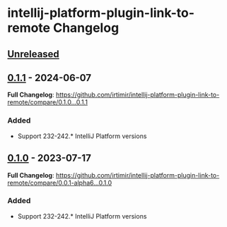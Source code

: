 <!-- Keep a Changelog guide -> https://keepachangelog.com -->

# intellij-platform-plugin-link-to-remote Changelog

## [Unreleased]

## [0.1.1] - 2024-06-07
**Full Changelog**: https://github.com/irtimir/intellij-platform-plugin-link-to-remote/compare/0.1.0...0.1.1

### Added
- Support 232-242.* IntelliJ Platform versions

## [0.1.0] - 2023-07-17
**Full Changelog**: https://github.com/irtimir/intellij-platform-plugin-link-to-remote/compare/0.0.1-alpha6...0.1.0

### Added
- Support 232-242.* IntelliJ Platform versions

[Unreleased]: https://github.com/irtimir/intellij-platform-plugin-link-to-remote/compare/v0.1.1...HEAD
[0.1.1]: https://github.com/irtimir/intellij-platform-plugin-link-to-remote/compare/v0.1.0...v0.1.1
[0.1.0]: https://github.com/irtimir/intellij-platform-plugin-link-to-remote/commits/v0.1.0
